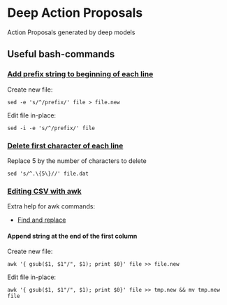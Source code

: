 # Deep Action Proposals
Action Proposals generated by deep models

## Useful bash-commands

### [Add prefix string to beginning of each line](http://stackoverflow.com/questions/2099471/add-a-prefix-string-to-beginning-of-each-line)

Create new file:

`sed -e 's/^/prefix/' file > file.new`

Edit file in-place:

`sed -i -e 's/^/prefix/' file`

### [Delete first character of each line](http://stackoverflow.com/questions/3795512/delete-the-first-5-chars-on-any-line-of-a-textfile-in-linux-with-sed?lq=1)

Replace 5 by the number of characters to delete

`sed 's/^.\{5\}//' file.dat`

### [Editing CSV with awk](http://www.ibm.com/developerworks/library/l-awk1/)

Extra help for awk commands:

- [Find and replace](http://www.cyberciti.biz/faq/awk-find-and-replace-fields-values/)

#### Append string at the end of the first column

Create new file:

`awk '{ gsub($1, $1"/", $1); print $0}' file >> file.new`

Edit file in-place:

`awk '{ gsub($1, $1"/", $1); print $0}' file >> tmp.new && mv tmp.new file`
